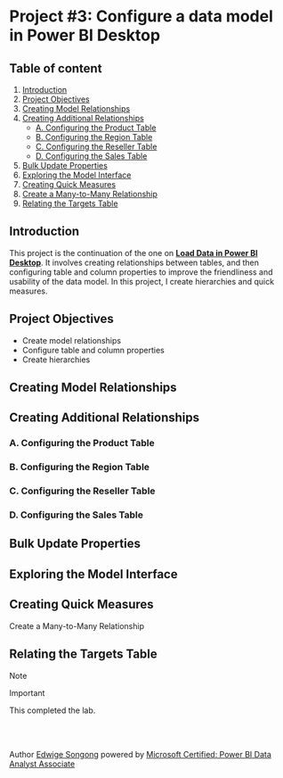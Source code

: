 # Project #3: Configure a data model in Power BI Desktop

## Table of content
1. [Introduction](#Introduction)
2. [Project Objectives](#Project-Objectives)
3. [Creating Model Relationships](#Creating-model-relationships)
4. [Creating Additional Relationships](#Creating-additional-relationships)
   * [A. Configuring the Product Table](#C-Configuring-the-Product-table)
   * [B. Configuring the Region Table](#A-Configuring-the-region-table)
   * [C. Configuring the Reseller Table](#D-Configuring-the-Reseller-table)
   * [D. Configuring the Sales Table](#F-Configuring-the-Sales-table)
5. [Bulk Update Properties](#Bulk-Update-Properties)
6. [Exploring the Model Interface](#Exploring-the-model-interface)
7. [Creating Quick Measures](#Creating-quick-measures)
8. [Create a Many-to-Many Relationship](#Creating-a-manytomany-relationship)
9. [Relating the Targets Table](#Relating-the-Targets-table)

## Introduction
This project is the continuation of the one on [**Load Data in Power BI Desktop**](https://github.com/Songonge/Learning-Power-BI/blob/main/Project%202%3A%20Load%20Data%20in%20Power%20BI%20Desktop.md). It involves 
creating relationships between tables, and then configuring table and column properties to improve the friendliness and usability of the data model. In this project, I create hierarchies and quick measures.

## Project Objectives
*	Create model relationships
*	Configure table and column properties
*	Create hierarchies

## Creating Model Relationships



## Creating Additional Relationships



### A. Configuring the Product Table 



### B. Configuring the Region Table



### C. Configuring the Reseller Table



### D. Configuring the Sales Table




## Bulk Update Properties 




## Exploring the Model Interface 




## Creating Quick Measures 




Create a Many-to-Many Relationship 




## Relating the Targets Table 



> [!NOTE]
>  

 

 

> [!IMPORTANT]
>  
 



This completed the lab.



</br></br>

Author [Edwige Songong](https://github.com/Songonge) powered by [Microsoft Certified: Power BI Data Analyst Associate](https://learn.microsoft.com/en-us/credentials/certifications/data-analyst-associate/?practice-assessment-type=certification)



